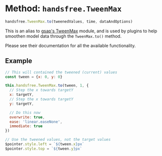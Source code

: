 # Method: `handsfree.TweenMax`

```js
handsfree.TweenMax.to(tweenedValues, time, dataAndOptions)
```

This is an alias to [gsap's TweenMax](https://greensock.com/docs/v2/TweenMax) module, and is used by plugins to help smoothen model data through the `TweenMax.to()` method.

Please see their documentation for all the available functionality.

## Example

```js
// This will contained the tweened (current) values
const tween = {x: 0, y: 0}

this.handsfree.TweenMax.to(tween, 1, {
  // Step the x towards targetY
  x: targetY,
  // Step the x towards targetY
  y: targetY,

  // Do this now
  overwrite: true,
  ease: 'linear.easeNone',
  immediate: true
})

// Use the tweened values, not the target values
$pointer.style.left = `${tween.x}px`
$pointer.style.top = `${tween.y}px`
```